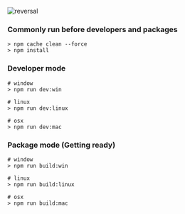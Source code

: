 ![reversal](https://capsule-render.vercel.app/api?type=rect&text=EleVue&fontAlign=30&fontSize=50&desc=Easy%20Server%20Management%20Tool&descAlignY=150&theme=radical)

### Commonly run before developers and packages
```
> npm cache clean --force
> npm install
```

### Developer mode
```
# window
> npm run dev:win

# linux
> npm run dev:linux

# osx
> npm run dev:mac
```

### Package mode (Getting ready)
```
# window
> npm run build:win

# linux
> npm run build:linux

# osx
> npm run build:mac
```
